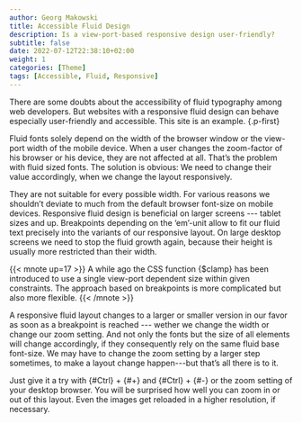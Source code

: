 ```yaml
---
author: Georg Makowski
title: Accessible Fluid Design
description: Is a view-port-based responsive design user-friendly? 
subtitle: false
date: 2022-07-12T22:38:10+02:00
weight: 1
categories: [Theme]
tags: [Accessible, Fluid, Responsive]
---
```


There are some doubts about the accessibility of fluid typography among web developers. But websites with a responsive fluid design can behave especially user-friendly and accessible. This site is an example.
{.p-first} <!--more-->

Fluid fonts solely depend on the width of the browser window or the view-port width of the mobile device. When a user changes the zoom-factor of his browser or his device, they are not affected at all. That’s the problem with fluid sized fonts. The solution is obvious: We need to change their value accordingly, when we change the layout responsively.

They are not suitable for every possible width. For various reasons we shouldn’t deviate to much from the default browser font-size on mobile devices. Responsive fluid design is beneficial on larger screens --- tablet sizes and up. Breakpoints depending on the ‘em’-unit allow to fit our fluid text precisely into the variants of our responsive layout. On large desktop screens we need to stop the fluid growth again, because their height is usually more restricted than their width.

{{< mnote up=17 >}}
A while ago the CSS function {$clamp} has been introduced to use a single view-port dependent size within given constraints. The approach based on breakpoints is more complicated but also more flexible.
{{< /mnote >}}

A responsive fluid layout changes to a larger or smaller version in our favor as soon as a breakpoint is reached --- wether we change the width or change our zoom setting. And not only the fonts but the size of all elements will change accordingly, if they consequently rely on the same fluid base font-size. We may have to change the zoom setting by a larger step sometimes, to make a layout change happen---but that’s all there is to it.  

Just give it a try with {#Ctrl} + {#+} and {#Ctrl} + {#-} or the zoom setting of your desktop browser. You will be surprised how well you can zoom in or out of this layout. Even the images get reloaded in a higher resolution, if necessary.
